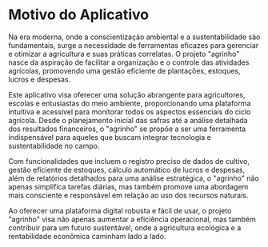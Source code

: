 # Motivo do Aplicativo
Na era moderna, onde a conscientização ambiental e a sustentabilidade são fundamentais, surge a necessidade de ferramentas eficazes para gerenciar e otimizar a agricultura e suas práticas correlatas. O projeto "agrinho" nasce da aspiração de facilitar a organização e o controle das atividades agrícolas, promovendo uma gestão eficiente de plantações, estoques, lucros e despesas.

Este aplicativo visa oferecer uma solução abrangente para agricultores, escolas e entusiastas do meio ambiente, proporcionando uma plataforma intuitiva e acessível para monitorar todos os aspectos essenciais do ciclo agrícola. Desde o planejamento inicial das safras até a análise detalhada dos resultados financeiros, o "agrinho" se propõe a ser uma ferramenta indispensável para aqueles que buscam integrar tecnologia e sustentabilidade no campo.

Com funcionalidades que incluem o registro preciso de dados de cultivo, gestão eficiente de estoques, cálculo automático de lucros e despesas, além de relatórios detalhados para uma análise estratégica, o "agrinho" não apenas simplifica tarefas diárias, mas também promove uma abordagem mais consciente e responsável em relação ao uso dos recursos naturais.

Ao oferecer uma plataforma digital robusta e fácil de usar, o projeto "agrinho" visa não apenas aumentar a eficiência operacional, mas também contribuir para um futuro sustentável, onde a agricultura ecológica e a rentabilidade econômica caminham lado a lado.


